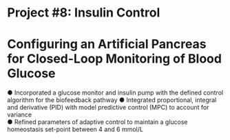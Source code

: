 # Project #8: Insulin Control
# Configuring an Artificial Pancreas for Closed-Loop Monitoring of Blood Glucose

● Incorporated a glucose monitor and insulin pump with the defined control algorithm for the biofeedback pathway
● Integrated proportional, integral and derivative (PID) with model predictive control (MPC) to account for variance          
● Refined parameters of adaptive control to maintain a glucose homeostasis set-point between 4 and 6 mmol/L
